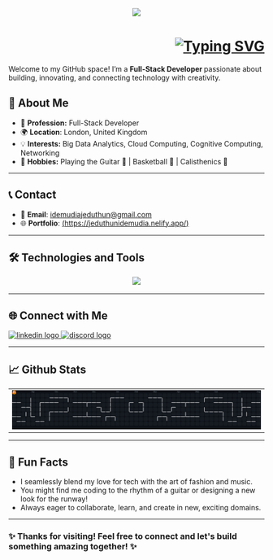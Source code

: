 <div>
  <p align="center">
    <img height="150" src="https://media1.giphy.com/media/v1.Y2lkPTc5MGI3NjExenJjc284d2hwZ3Fvd3NlOW9wMTh3YTk5YXMzNzlsNHNqdHFwZTl3byZlcD12MV9pbnRlcm5hbF9naWZfYnlfaWQmY3Q9Zw/78XCFBGOlS6keY1Bil/giphy.gif">
  </p>
  
  <h1 align="right">
    <a href="https://git.io/typing-svg">
      <img src="https://readme-typing-svg.demolab.com?font=Open+Sans&weight=600&size=30&pause=1000&color=080E4B&width=600&lines=+Hi%2C+I%E2%80%99m+Jeduthun+%F0%9F%91%8B" alt="Typing SVG" />
    </a>
  </h1>
  <p> Welcome to my GitHub space! I’m a <strong> Full-Stack Developer </strong> passionate about building, innovating, and connecting technology with creativity. </p>
</div>

## 👤 About Me

- 🚀 **Profession:** Full-Stack Developer
- 🌍 **Location**: London, United Kingdom
- 💡 **Interests:** Big Data Analytics, Cloud Computing, Cognitive Computing, Networking 
- 🎸 **Hobbies:** Playing the Guitar 🎸 | Basketball 🏀 | Calisthenics 💪

---

## 📞 Contact

- 📧 **Email**: [idemudiajeduthun@gmail.com](mailto:idemudiajeduthun@gmail.com)
- 🌐 **Portfolio**: [(https://jeduthunidemudia.nelify.app/)](https://jeduthunidemudia.netlify.app/)

---

## 🛠️ Technologies and Tools 

<p align="center">
  <a href="https://skillicons.dev" >
    <img src="https://skillicons.dev/icons?i=java,cpp,sqlite,py,html,css,bash,ts,js,react,nextjs,nodejs,matlab,bootstrap,tensorflow,opencv,tailwind,pytorch,opencv,mongodb,rabbitmq,redis,docker,kubernetes,azure,linux,gcp,ros,postman" >
  </a>
</p>

---

## 🌐 Connect with Me

<a href="https://www.linkedin.com/in/jeduthun-idemudia-116309288" target="_blank">
   <img src="https://img.shields.io/static/v1?message=LinkedIn&logo=linkedin&label=&color=0077B5&logoColor=white&labelColor=&style=for-the-badge" height="25" alt="linkedin logo"  />
</a>

<a href="https://discord.com/channels/jedutunthecreator" target="_blank">
  <img src="https://img.shields.io/static/v1?message=Discord&logo=discord&label=&color=7289DA&logoColor=white&labelColor=&style=for-the-badge" height="25" alt="discord logo"  />
</a>

---

##  📈 Github Stats

<div>
  <table>
    <tr>
      <td> 
          <img alt="pacman contribution graph" src="https://raw.githubusercontent.com/JeduthunTheCreator/JeduthunTheCreator/output/pacman-contribution-graph-dark.svg">
      </td>
    </tr>
  </table>
</div>


---

## 🎨 Fun Facts

- I seamlessly blend my love for tech with the art of fashion and music.
- You might find me coding to the rhythm of a guitar or designing a new look for the runway!
- Always eager to collaborate, learn, and create in new, exciting domains.

---
<div align="left">
  <h3>✨ Thanks for visiting! Feel free to connect and let's build something amazing together! ✨</h3>
</div>
